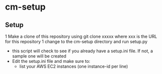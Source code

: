 # cm-setup

## Setup
1 Make a clone of this repository using git clone xxxxx where xxx is the URL for this repository
1 change to the cm-setup directory and run setup.py
- this script will check to see if you already have a setup.ini file.  If not, a sample one will be created
- Edit the setup.ini file and make sure to:
   - list your AWS EC2 instances (one instance-id per line)



